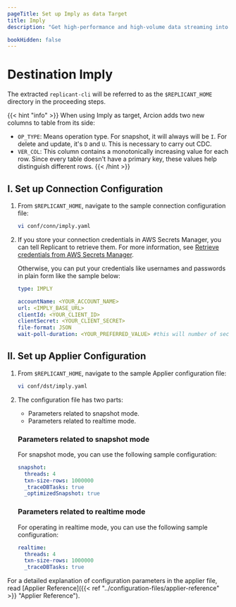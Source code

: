 ```yaml
---
pageTitle: Set up Imply as data Target
title: Imply
description: "Get high-performance and high-volume data streaming into Imply and ensure faster feedback from the real-time analytics database."

bookHidden: false
---
```


# Destination Imply

The extracted `replicant-cli` will be referred to as the `$REPLICANT_HOME` directory in the proceeding steps.

{{< hint "info" >}}
When using Imply as target, Arcion adds two new columns to table from its side:
- `OP_TYPE`: Means operation type. For snapshot, it will always will be `I`. For delete and update, it's `D` and `U`. This is necessary to carry out CDC. 
- `VER_COL`: This column contains a monotonically increasing value for each row. Since every table doesn't have a primary key, these values help distinguish different rows.
{{< /hint >}}

## I. Set up Connection Configuration

1. From `$REPLICANT_HOME`, navigate to the sample connection configuration file:

   ```sh
   vi conf/conn/imply.yaml
   ```

2. If you store your connection credentials in AWS Secrets Manager, you can tell Replicant to retrieve them. For more information, see [Retrieve credentials from AWS Secrets Manager](/../../security/secrets-manager). 
    
    Otherwise, you can put your credentials like usernames and passwords in plain form like the sample below:

   ```yaml
   type: IMPLY
   
   accountName: <YOUR_ACCOUNT_NAME>
   url: <IMPLY_BASE_URL>
   clientId: <YOUR_CLIENT_ID>
   clientSecret: <YOUR_CLIENT_SECRET>
   file-format: JSON
   wait-poll-duration: <YOUR_PREFERRED_VALUE> #this will number of seconds used when polling on imnply async http calls"
   ```

## II. Set up Applier Configuration

1. From `$REPLICANT_HOME`, navigate to the sample Applier configuration file:

   ```BASH
   vi conf/dst/imply.yaml
   ```

2.  The configuration file has two parts:

    - Parameters related to snapshot mode.
    - Parameters related to realtime mode.

    ### Parameters related to snapshot mode
    For snapshot mode, you can use the following sample configuration:

     ```yaml
     snapshot:
       threads: 4
       txn-size-rows: 1000000
       _traceDBTasks: true
       _optimizedSnapshot: true
     ```
    
    ### Parameters related to realtime mode
    For operating in realtime mode, you can use the following sample configuration:
    ```yaml
    realtime:
      threads: 4
      txn-size-rows: 1000000
      _traceDBTasks: true
    ```

   For a detailed explanation of configuration parameters in the applier file, read [Applier Reference]({{< ref "../configuration-files/applier-reference" >}} "Applier Reference").